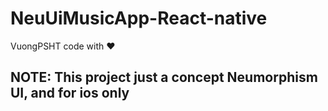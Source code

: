 # NeuUiMusicApp-React-native

VuongPSHT code with ❤️

## NOTE: This project just a concept Neumorphism UI, and for ios only
